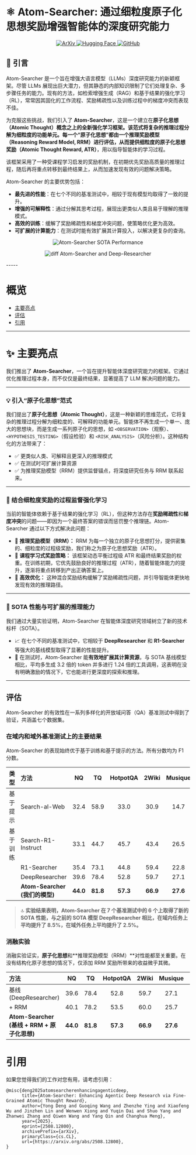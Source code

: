 
# ⚛️ Atom-Searcher: 通过细粒度原子化思想奖励增强智能体的深度研究能力

<p align="center">
<a href="https://arxiv.org/abs/2508.12800" target="_blank">
<img src="https://img.shields.io/badge/arXiv-2508.12800-b31b1b.svg?style=for-the-badge" alt="ArXiv">
</a>
<a href=https://huggingface.co/dikw/Atom-Searcher" target="_blank">
<img src="https://img.shields.io/badge/%F0%9F%A4%97%20Hugging%20Face-Models-yellow?style=for-the-badge" alt="Hugging Face">
</a>
<a href="https://github.com/antgroup/Research-Venus" target="_blank">
<img src="https://img.shields.io/badge/GitHub-Repo-blue?style=for-the-badge&logo=github" alt="GitHub">
</a>
</p>



## 📖 引言

Atom-Searcher 是一个旨在增强大语言模型（LLMs）深度研究能力的新颖框架。尽管 LLMs 展现出巨大潜力，但其静态的内部知识限制了它们处理复杂、多步骤任务的能力。现有的方法，如检索增强生成（RAG）和基于结果的强化学习（RL），常常因其固化的工作流程、奖励稀疏性以及训练过程中的梯度冲突而表现不佳。

为克服这些挑战，我们引入了 **Atom-Searcher**，这是一个建立在**原子化思想（Atomic Thought）概念之上的全新强化学习框架。该范式将复杂的推理过程分解为细粒度的功能单元。每一个“原子化思想”都由一个推理奖励模型（Reasoning Reward Model, RRM）进行评估，从而提供细粒度的原子化思想奖励（Atomic Thought Reward, ATR）**，用以指导智能体的学习过程。

该框架采用了一种受课程学习启发的奖励机制，在初期优先奖励高质量的推理过程，随后再将重点转移到最终结果上，从而加速发现有效的问题解决策略。

Atom-Searcher 的主要优势包括：

  * **最先进的性能**：在七个不同的基准测试中，相较于现有模型均取得了一致的提升。
  * **增强的可解释性**：通过分解其思考过程，展现出更类似人类且易于理解的推理模式。
  * **高效的训练**：缓解了奖励稀疏性和梯度冲突问题，使策略优化更为高效。
  * **可扩展的计算能力**：在测试时能有效扩展其计算投入，以解决更复杂的查询。


<p align="center">
<img src="png/sota_results.png" alt="Atom-Searcher SOTA Performance"/>
</p>

<p align="center">
<img src="png/case_study.png" alt="diff Atom-Searcher  and Deep-Researcher"/>
</p>
-----



# 概览

  * [主要亮点](https://www.google.com/search?q=%23key-highlights)
  * [评估](https://www.google.com/search?q=%23evaluation)
  * [引用](https://www.google.com/search?q=%23citation)

-----

# ✨ 主要亮点

我们推出了 **Atom-Searcher**，一个旨在提升智能体深度研究能力的框架。它通过优化推理过程本身，而不仅仅是最终结果，显著提高了 LLM 解决问题的能力。

-----

### 💡 引入“原子化思想”范式

我们提出了**原子化思想（Atomic Thought）**，这是一种新颖的思维范式，它将复杂的推理过程分解为细粒度的、可解释的功能单元。智能体不再生成一个单一、庞大的思想块，而是生成一系列原子化的思想，如 `<OBSERVATION>`（观察）、`<HYPOTHESIS_TESTING>`（假设检验）和 `<RISK_ANALYSIS>`（风险分析）。这种结构化的方法带来了：

  - ✅ 更类似人类、可解释且更深入的推理模式
  - ✅ 在测试时可扩展计算资源
  - ✅ 为推理奖励模型（RRM）提供监督锚点，将深度研究任务与 RRM 联系起来。

-----

### 🎯 结合细粒度奖励的过程监督强化学习

当前的智能体依赖于基于结果的强化学习（RL），但这种方法存在**奖励稀疏性**和**梯度冲突**的问题——即因为一个最终答案的错误而惩罚整个推理链。Atom-Searcher 通过以下方式解决此问题：

  - 🔹 **推理奖励模型（RRM）：** RRM 为每一个独立的原子化思想打分，提供密集的、细粒度的过程级奖励，我们称之为原子化思想奖励（ATR）。
  - 🔹 **课程学习式奖励策略：** 该框架动态平衡过程级 ATR 和最终结果奖励的权重。在训练初期，它优先鼓励良好的推理过程（ATR），随着智能体能力的提升，逐渐将重点转移到产出正确答案上。
  - 🔹 **高效优化：** 这种混合奖励结构缓解了奖励稀疏性问题，并引导智能体更快地发现有效的推理路径。

-----

### 🚀 SOTA 性能与可扩展的推理能力

我们通过大量实验证明，Atom-Searcher 在智能体深度研究领域树立了新的技术标杆（SOTA）。

  - 📈 在七个不同的基准测试中，它相较于 **DeepResearcher** 和 **R1-Searcher** 等强大的基线模型取得了显著的性能提升。
  - 🧠 在测试时，Atom-Searcher 能**有效地扩展其计算资源**，与 SOTA 基线模型相比，平均多生成 3.2 倍的 token 并多进行 1.24 倍的工具调用，这表明在没有明确激励的情况下，它也能进行更深度的探索和推理。


-----

## 评估

Atom-Searcher 的有效性在一系列多样化的开放域问答（QA）基准测试中得到了验证，共涵盖七个数据集。

### 在域内和域外基准测试上的主要结果

Atom-Searcher 的表现始终优于基于训练和基于提示的方法。所有分数均为 F1 分数。

| **类型** | **方法** | **NQ** | **TQ** | **HotpotQA** | **2Wiki** | **Musique** | **Bamboogle** | **PopQA** |
| :--- | :--- | :---: | :---: | :---: | :---: | :---: | :---: | :---: |
| 基于提示 | Search-al-Web | 32.4 | 58.9 | 33.0 | 30.9 | 14.7 | 46.6 | 38.3 |
| 基于训练 | Search-R1-Instruct | 33.1 | 44.7 | 45.7 | 43.4 | 26.5 | 45.0 | 43.0 |
| | R1-Searcher | 35.4 | 73.1 | 44.8 | 59.4 | 22.8 | 64.8 | 42.7 |
| | DeepResearcher | 39.6 | 78.4 | 52.8 | 59.7 | 27.1 | **71.0** | 48.5 |
| | **Atom-Searcher (我们的模型)** | **44.0** | **81.8** | **57.3** | **66.9** | **27.6** | 70.7 | **50.3** |

> 🔝 **实验结果表明，Atom-Searcher 在 7 个基准测试中的 6 个上取得了新的 SOTA 性能，与之前的 SOTA 模型 DeepResearcher 相比，在域内任务上平均提升了 8.5%，在域外任务上平均提升了 2.5%。**

### 消融实验

消融实验证实，**原子化思想**和\*\*推理奖励模型（RRM）\*\*对性能都至关重要。在没有结构化原子思想的情况下，仅添加 RRM 奖励所带来的收益微乎其微。

| **方法** | **NQ** | **TQ** | **HotpotQA** | **2Wiki** | **Musique** | **Bamboogle** | **PopQA** |
| :--- | :---: | :---: | :---: | :---: | :---: | :---: | :---: |
| 基线 (DeepResearcher) | 39.6 | 78.4 | 52.8 | 59.7 | 27.1 | 71.0 | 48.5 |
| + RRM | 40.1 | 78.2 | 53.5 | 60.0 | 25.7 | 70.5 | 48.8 |
| **Atom-Searcher (基线 + RRM + 原子化思想)** | **44.0** | **81.8** | **57.3** | **66.9** | **27.6** | **70.7** | **50.3** |

# 引用

如果您觉得我们的工作对您有用，请考虑引用：

```plain
@misc{deng2025atomsearcherenhancingagenticdeep,
      title={Atom-Searcher: Enhancing Agentic Deep Research via Fine-Grained Atomic Thought Reward}, 
      author={Yong Deng and Guoqing Wang and Zhenzhe Ying and Xiaofeng Wu and Jinzhen Lin and Wenwen Xiong and Yuqin Dai and Shuo Yang and Zhanwei Zhang and Qiwen Wang and Yang Qin and Changhua Meng},
      year={2025},
      eprint={2508.12800},
      archivePrefix={arXiv},
      primaryClass={cs.CL},
      url={https://arxiv.org/abs/2508.12800}, 
}
```